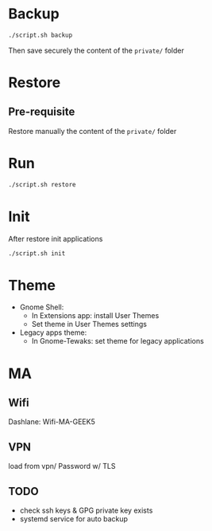 # Backup
```bash
./script.sh backup
```

Then save securely the content of the `private/` folder

# Restore
## Pre-requisite
Restore manually the content of the `private/` folder


# Run
```bash
./script.sh restore
```

# Init
After restore init applications
```bash
./script.sh init
```


# Theme
- Gnome Shell:
    - In Extensions app: install User Themes
    - Set theme in User Themes settings
- Legacy apps theme:
    - In Gnome-Tewaks: set theme for legacy applications

# MA

## Wifi
Dashlane: Wifi-MA-GEEK5

## VPN
load from vpn/ Password w/ TLS


## TODO
 - check ssh keys & GPG private key exists
 - systemd service for auto backup
